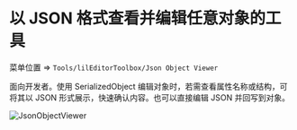 ﻿# 以 JSON 格式查看并编辑任意对象的工具

菜单位置 => `Tools/lilEditorToolbox/Json Object Viewer`

面向开发者。使用 SerializedObject 编辑对象时，若需查看属性名称或结构，可将其以 JSON 形式展示，快速确认内容。也可以直接编辑 JSON 并回写到对象。

![JsonObjectViewer](/images/zh_Hans/EditorWindow/JsonObjectViewer.png "JsonObjectViewer")
